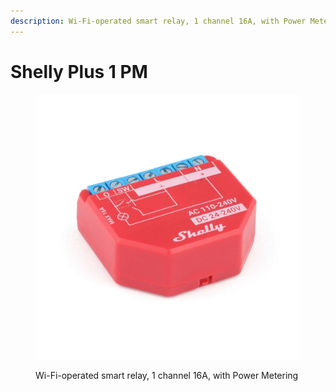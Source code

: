 ```yaml
---
description: Wi-Fi-operated smart relay, 1 channel 16A, with Power Metering
---
```


# Shelly Plus 1 PM

<figure><img src="../../.gitbook/assets/image (60).png" alt=""><figcaption><p>Wi-Fi-operated smart relay, 1 channel 16A, with Power Metering</p></figcaption></figure>
